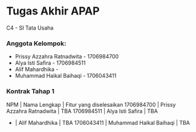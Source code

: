 # Tugas Akhir APAP
C4 - SI Tata Usaha

### Anggota Kelompok:
* Prissy Azzahra Ratnadwita - 1706984700
* Alya Isti Safira - 1706984511
* Alif Mahardhika -
* Muhammad Haikal Baihaqi - 1706043411

### Kontrak Tahap 1
 NPM | Nama Lengkap | Fitur yang diselesaikan 
1706984700 | Prissy Azzahra Ratnadwita | TBA
1706984511 | Alya Isti Safira | TBA
- | Alif Mahardhika | TBA
1706043411 | Muhammad Haikal Baihaqi | TBA



